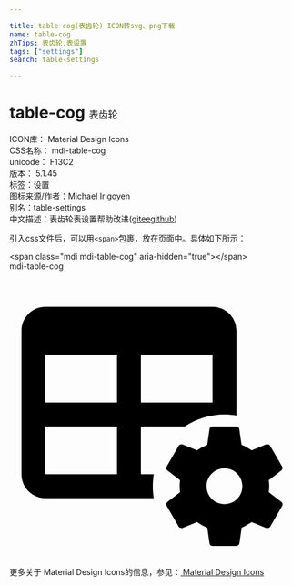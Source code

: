 ```yaml
---

title: table cog(表齿轮) ICON转svg、png下载
name: table-cog
zhTips: 表齿轮,表设置
tags: ["settings"]
search: table-settings

---
```


# table-cog  <small style="font-size: 60%;font-weight: 100">表齿轮</small>


<div class="detail-page">
<p>
<span>
ICON库：
<span class="badge-secondary badge">Material Design Icons</span> 
</span>
<br/>
<span>
CSS名称：
<span class="badge-secondary badge">mdi-table-cog</span> 
</span>
<br/>
<span>
unicode：
<span class="badge-secondary badge">F13C2</span> 
<copy-btn content='F13C2' btn-title=""></copy-btn>
<copy-btn :content='String.fromCodePoint(parseInt("F13C2", 16))' btn-title="复制U"></copy-btn>
</span>
<br/>
<span>
版本：
<span class="badge-secondary badge">5.1.45</span> 
</span><br/><span>标签：<span class="badge-light badge"><router-link to="/tags/settings.html">设置</router-link></span></span>
<br/>
<span>图标来源/作者：<span class="badge-light badge">Michael Irigoyen</span></span> 
<br/>
<span>别名：<span class="badge-light badge">table-settings</span></span><br/><span class="zh-detail">中文描述：<span class="badge-primary badge">表齿轮</span><span class="badge-primary badge">表设置</span><span class="help-link"><span>帮助改进</span>(<a href="https://gitee.com/liuwave/icon-helper/edit/master/json/material/table-cog.json" target="_blank" rel="noopener noreferrer">gitee</a><a href="https://github.com/liuwave/icon-helper/edit/master/json/material/table-cog.json" target="_blank" rel="noopener noreferrer">github</a></span>)</span><br/>
</p>
</div>
<div class="alert alert-dark">
  <i class="mdi mdi-table-cog mdi-48px"></i>
  <i class="mdi mdi-table-cog mdi-36px"></i>
  <i class="mdi mdi-table-cog mdi-24px"></i>
  <i class="mdi mdi-table-cog mdi-18px"></i>
</div>
<div>
  <p>引入css文件后，可以用<code>&lt;span&gt;</code>包裹，放在页面中。具体如下所示：    
  </p>
  <div class="alert alert-primary" style="font-size: 14px">
    &lt;span class="mdi mdi-table-cog" aria-hidden="true"&gt;&lt;/span&gt;
    <copy-btn content='<span class="mdi mdi-table-cog" aria-hidden="true"></span>'></copy-btn>
  </div>
  <div class="alert alert-secondary">
    <i class="mdi mdi-table-cog"
    style="font-size: 24px"
    aria-hidden="true"></i> mdi-table-cog
    <copy-btn content="mdi-table-cog" btn-title="复制图标名称"></copy-btn>
  </div>
</div>
<div id="svg" class="svg-wrap">
<svg xmlns="http://www.w3.org/2000/svg" viewBox="0 0 24 24"><path d="M3 3H17C18.11 3 19 3.9 19 5V12.08C17.45 11.82 15.92 12.18 14.68 13H11V17H12.08C11.97 17.68 11.97 18.35 12.08 19H3C1.9 19 1 18.11 1 17V5C1 3.9 1.9 3 3 3M3 7V11H9V7H3M11 7V11H17V7H11M3 13V17H9V13H3M22.78 19.32L21.71 18.5C21.73 18.33 21.75 18.17 21.75 18S21.74 17.67 21.71 17.5L22.77 16.68C22.86 16.6 22.89 16.47 22.83 16.36L21.83 14.63C21.77 14.5 21.64 14.5 21.5 14.5L20.28 15C20 14.82 19.74 14.65 19.43 14.53L19.24 13.21C19.23 13.09 19.12 13 19 13H17C16.88 13 16.77 13.09 16.75 13.21L16.56 14.53C16.26 14.66 15.97 14.82 15.71 15L14.47 14.5C14.36 14.5 14.23 14.5 14.16 14.63L13.16 16.36C13.1 16.47 13.12 16.6 13.22 16.68L14.28 17.5C14.26 17.67 14.25 17.83 14.25 18S14.26 18.33 14.28 18.5L13.22 19.32C13.13 19.4 13.1 19.53 13.16 19.64L14.16 21.37C14.22 21.5 14.35 21.5 14.47 21.5L15.71 21C15.97 21.18 16.25 21.35 16.56 21.47L16.75 22.79C16.77 22.91 16.87 23 17 23H19C19.12 23 19.23 22.91 19.25 22.79L19.44 21.47C19.74 21.34 20 21.18 20.28 21L21.5 21.5C21.64 21.5 21.77 21.5 21.84 21.37L22.84 19.64C22.9 19.53 22.87 19.4 22.78 19.32M18 19.5C17.17 19.5 16.5 18.83 16.5 18S17.18 16.5 18 16.5 19.5 17.17 19.5 18 18.84 19.5 18 19.5Z" /></svg>
</div>
<detail full-name='mdi-table-cog'></detail>
    
<div><p>更多关于 Material Design Icons的信息，参见：<a target="_blank" href="https://iconhelper.cn/material.html"> Material Design Icons</a>
</p></div>
